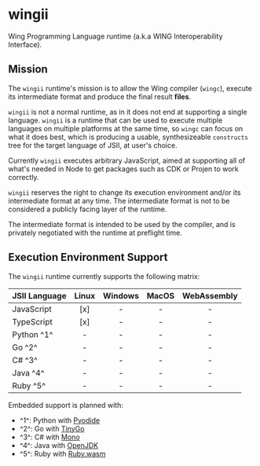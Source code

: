# wingii

Wing Programming Language runtime (a.k.a WING Interoperability Interface).

## Mission

The `wingii` runtime's mission is to allow the Wing compiler (`wingc`), execute
its intermediate format and produce the final result **files**.

`wingii` is not a normal runtime, as in it does not end at supporting a single
language. `wingii` is a runtime that can be used to execute multiple languages
on multiple platforms at the same time, so `wingc` can focus on what it does
best, which is producing a usable, synthesizeable `constructs` tree for the
target language of JSII, at user's choice.

Currently `wingii` executes arbitrary JavaScript, aimed at supporting all of
what's needed in Node to get packages such as CDK or Projen to work correctly.

`wingii` reserves the right to change its execution environment and/or its
intermediate format at any time. The intermediate format is not to be considered
a publicly facing layer of the runtime.

The intermediate format is intended to be used by the compiler, and is privately
negotiated with the runtime at preflight time.

## Execution Environment Support

The `wingii` runtime currently supports the following matrix:

| JSII Language | Linux | Windows | MacOS | WebAssembly |
| :------------ | :---: | :-----: | :---: | :---------: |
| JavaScript    |  [x]  |    -    |   -   |      -      |
| TypeScript    |  [x]  |    -    |   -   |      -      |
| Python ^1^    |   -   |    -    |   -   |      -      |
| Go ^2^        |   -   |    -    |   -   |      -      |
| C# ^3^        |   -   |    -    |   -   |      -      |
| Java ^4^      |   -   |    -    |   -   |      -      |
| Ruby ^5^      |   -   |    -    |   -   |      -      |

Embedded support is planned with:

- ^1^: Python with [Pyodide](https://pyodide.org)
- ^2^: Go with [TinyGo](https://tinygo.org)
- ^3^: C# with [Mono](https://www.mono-project.com)
- ^4^: Java with [OpenJDK](https://github.com/openjdk/jdk)
- ^5^: Ruby with [Ruby.wasm](https://github.com/ruby/ruby.wasm)
